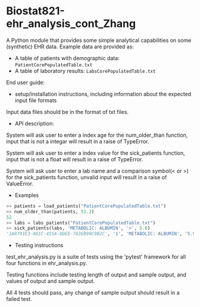 # Biostat821-ehr_analysis_cont_Zhang

A Python module that provides some simple analytical capabilities on some (synthetic) EHR data.
Example data are provided as:
* A table of patients with demographic data: `PatientCorePopulatedTable.txt`
* A table of laboratory results: `LabsCorePopulatedTable.txt`

End user guide:
* setup/installation instructions, including information about the expected input file formats

Input data files should be in the format of txt files. 

* API description: 

System will ask user to enter a index age for the num_older_than function, input that is not a integar will result in a raise of TypeError. 

System will ask user to enter a index value for the sick_patients function, input that is not a float will result in a raise of TypeError. 

System will ask user to enter a lab name and a comparison symbol(< or >) for the sick_patients function, unvalid input will result in a raise of ValueError. 


* Examples
```python
>> patients = load_patients("PatientCorePopulatedTable.txt")
>> num_older_than(patients, 51.2)
52
>> labs = labs_patients("PatientCorePopulatedTable.txt")
>> sick_patients(labs, 'METABOLIC: ALBUMIN', '>', 5.8)
'1A8791E3-A61C-455A-8DEE-763EB90C9B2C', '1', 'METABOLIC: ALBUMIN', '5.9', 'pg', '1992-06-30 03:50:11.777'
```

* Testing instructions

test_ehr_analysis.py is a suite of tests using the 'pytest' framework for all four functions in ehr_analysis.py.

Testing functions include testing length of output and sample output, and values of output and sample output.

All 4 tests should pass, any change of sample output should result in a failed test. 
